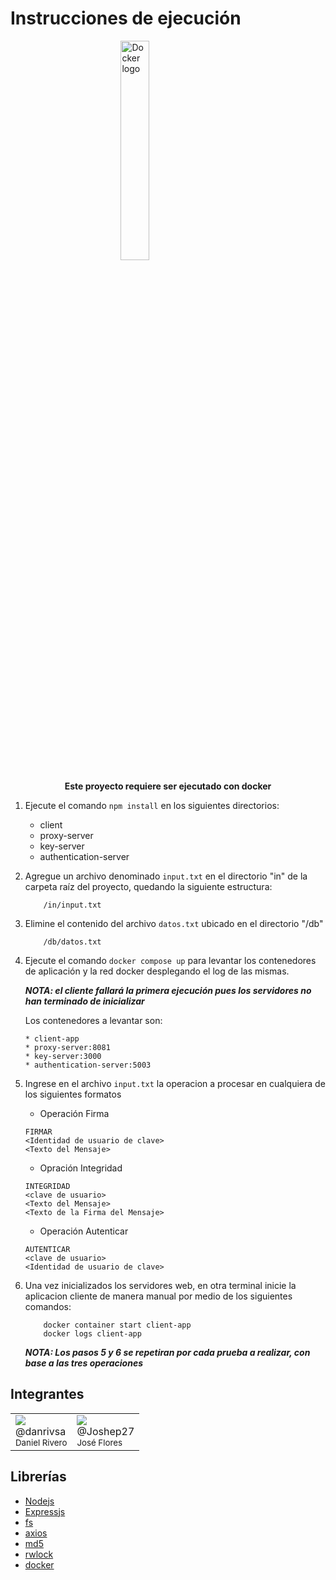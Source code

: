 # Instrucciones de ejecución

<img 
    style="display: block; 
           margin-left: auto;
           margin-right: auto;
           width: 30%;"
    src="https://logos-world.net/wp-content/uploads/2021/02/Docker-Logo-700x394.png?size=400" 
    alt="Docker logo">
</img>
<p style="text-align: center; font-weight:bold">
 Este proyecto requiere ser ejecutado con docker
</p>

1. Ejecute el comando `npm install` en los siguientes directorios:
    * client
    * proxy-server
    * key-server
    * authentication-server
 
2. Agregue un archivo denominado `input.txt` en el directorio "in" de la carpeta raíz del proyecto, quedando la siguiente estructura:
    ```
        /in/input.txt
    ```

3. Elimine el contenido del archivo `datos.txt` ubicado en el directorio "/db" 

    ```
        /db/datos.txt
    ```


4. Ejecute el comando `docker compose up` para levantar los contenedores de aplicación y la red docker desplegando el log de las mismas.

   **_NOTA: el cliente fallará la primera ejecución pues los servidores no han terminado de inicializar_**

    Los contenedores a levantar son:
    ```
    * client-app
    * proxy-server:8081
    * key-server:3000
    * authentication-server:5003 
    ```
5. Ingrese en el archivo `input.txt` la operacion a procesar en cualquiera de los siguientes formatos

    * Operación Firma
    ```
    FIRMAR
    <Identidad de usuario de clave>
    <Texto del Mensaje>
    ```
    * Opración Integridad
    ```
    INTEGRIDAD
    <clave de usuario>
    <Texto del Mensaje>
    <Texto de la Firma del Mensaje>
    ```
    * Operación Autenticar
    ```
    AUTENTICAR
    <clave de usuario>
    <Identidad de usuario de clave>
    ```

6. Una vez inicializados los servidores web, en otra terminal inicie la aplicacion cliente de manera manual por medio de los siguientes comandos:
    ```
        docker container start client-app
        docker logs client-app
    ```
   **_NOTA: Los pasos 5 y 6 se repetiran por cada prueba a realizar, con base a las tres operaciones_**

## Integrantes
<div style="
margin-left:auto;
margin-right:auto;
">

<table>
    <tbody>
        <tr>
            <td>
<a href="https://github.com/DanRivSa">
  <img src="https://avatars.githubusercontent.com/u/34323866?size=100">
</a>
<br>
@danrivsa
<br>
<small>Daniel Rivero</small>
            </td>
            <td>
<a href="https://github.com/Joshep27">
  <img src="https://avatars.githubusercontent.com/u/73199935?size=100">
</a>
<br>
@Joshep27
<br>
<small>José Flores</small>
            </td>
        </tr>
    </tbody>
</table>
</div>

## Librerías
<div style="
margin-left:auto;
margin-right:auto;
">
</div>

- [Nodejs](https://nodejs.org/en/docs/)
- [Expressjs](https://expressjs.com/)
- [fs](https://www.geeksforgeeks.org/node-js-file-system/)
- [axios](https://axios-http.com/docs/intro)
- [md5](https://www.npmjs.com/package/md5)
- [rwlock](https://www.npmjs.com/package/rwlock)
- [docker](https://docs.docker.com/get-docker/)